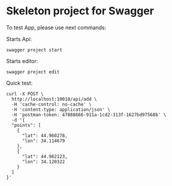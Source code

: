 # Skeleton project for Swagger

To test App, please use next commands:

Starts Api:
````
swagger project start
````

Starts editor:
````
swagger project edit
````

Quick test:
```
curl -X POST \
  http://localhost:10010/api/add \
  -H 'cache-control: no-cache' \
  -H 'content-type: application/json' \
  -H 'postman-token: 47088666-911a-1cd2-313f-1627bd97568b' \
  -d '{
  "points": [
    {
      "lat": 44.960278,
      "lon": 34.114679
    },
    {
      "lat": 44.962123,
      "lon": 34.120322
    }
  ]
}'
```